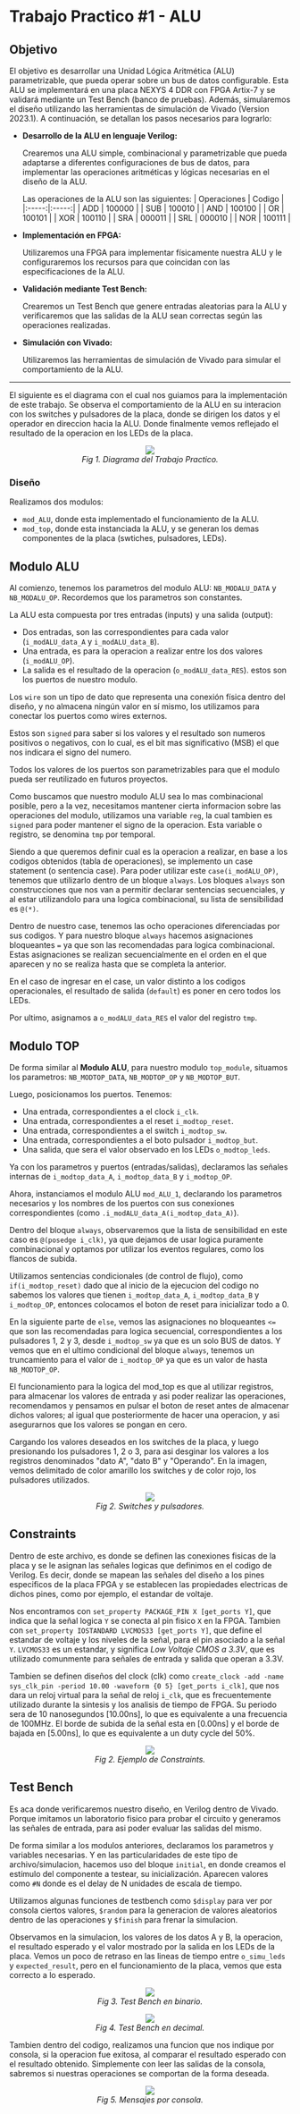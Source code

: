 # Trabajo Practico #1 - ALU 

## Objetivo

El objetivo es desarrollar una Unidad Lógica Aritmética (ALU) parametrizable, que pueda operar sobre un bus de datos configurable. Esta ALU se implementará en una placa NEXYS 4 DDR con FPGA Artix-7 y se validará mediante un Test Bench (banco de pruebas). Además, simularemos el diseño utilizando las herramientas de simulación de Vivado (Version 2023.1).
A continuación, se detallan los pasos necesarios para lograrlo:

- **Desarrollo de la ALU en lenguaje Verilog:**
  
    Crearemos una ALU simple, combinacional y parametrizable que pueda adaptarse a diferentes configuraciones de bus de datos, para implementar las operaciones aritméticas y lógicas necesarias en el diseño de la ALU.

    Las operaciones de la ALU son las siguientes:
    | Operaciones | Codigo |
    |:-----:|:-----:|
    | ADD | 100000 |
    | SUB | 100010 |
    | AND | 100100 |
    | OR | 100101 |
    | XOR | 100110 |
    | SRA | 000011 |
    | SRL | 000010 |
    | NOR | 100111 |

- **Implementación en FPGA:**
  
    Utilizaremos una FPGA para implementar físicamente nuestra ALU y le configuraremos los recursos para que coincidan con las especificaciones de la ALU.

- **Validación mediante Test Bench:**
  
    Crearemos un Test Bench que genere entradas aleatorias para la ALU y verificaremos que las salidas de la ALU sean correctas según las operaciones realizadas.

- **Simulación con Vivado:**
  
    Utilizaremos las herramientas de simulación de Vivado para simular el comportamiento de la ALU.

---

El siguiente es el diagrama con el cual nos guiamos para la implementación de este trabajo. Se observa el comportamiento de la ALU en su interacion con los switches y pulsadores de la placa, donde se dirigen los datos y el operador en direccion hacia la ALU. Donde finalmente vemos reflejado el resultado de la operacion en los LEDs de la placa.

<p align="center">
    <img src="./imgs/TP1-ALU-diagrama.jpg"><br>
    <em>Fig 1. Diagrama del Trabajo Practico.</em>
</p>


### Diseño

Realizamos dos modulos:
- `mod_ALU`, donde esta implementado el funcionamiento de la ALU.
- `mod_top`, donde esta instanciada la ALU, y se generan los demas componentes de la placa (swtiches, pulsadores, LEDs).


## Modulo ALU

Al comienzo, tenemos los parametros del modulo ALU: `NB_MODALU_DATA` y `NB_MODALU_OP`. Recordemos que los parametros son constantes.


La ALU esta compuesta por tres entradas (inputs) y una salida (output): 
  - Dos entradas, son las correspondientes para cada valor (`i_modALU_data_A` y `i_modALU_data_B`).
  - Una entrada, es para la operacion a realizar entre los dos valores (`i_modALU_OP`). 
  - La salida es el resultado de la operacion (`o_modALU_data_RES`).
estos son los puertos de nuestro modulo.


Los `wire` son un tipo de dato que representa una conexión física dentro del diseño, y no almacena ningún valor en sí mismo, los utilizamos para conectar los puertos como wires externos.


Estos son `signed` para saber si los valores y el resultado son numeros positivos o negativos, con lo cual, es el bit mas significativo (MSB) el que nos indicara el signo del numero.


Todos los valores de los puertos son parametrizables para que el modulo pueda ser reutilizado en futuros proyectos.


Como buscamos que nuestro modulo ALU sea lo mas combinacional posible, pero a la vez, necesitamos mantener cierta informacion sobre las operaciones del modulo, utilizamos una variable `reg`, la cual tambien es `signed` para poder mantener el signo de la operacion. Esta variable o registro, se denomina `tmp` por temporal.


Siendo a que queremos definir cual es la operacion a realizar, en base a los codigos obtenidos (tabla de operaciones), se implemento un case statement (o sentencia case). Para poder utilizar este `case(i_modALU_OP)`, tenemos que utilizarlo dentro de un bloque `always`. Los bloques `always` son construcciones que nos van a permitir declarar sentencias secuenciales, y al estar utilizandolo para una logica combinacional, su lista de sensibilidad es `@(*)`.


Dentro de nuestro case, tenemos las ocho operaciones diferenciadas por sus codigos. Y para nuestro bloque `always` hacemos asignaciones bloqueantes `=` ya que son las recomendadas para logica combinacional. Estas asignaciones se realizan secuencialmente en el orden en el que aparecen y no se realiza hasta que se completa la anterior.

En el caso de ingresar en el case, un valor distinto a los codigos operacionales, el resultado de salida (`default`) es poner en cero todos los LEDs.

Por ultimo, asignamos a `o_modALU_data_RES` el valor del registro `tmp`.

## Modulo TOP

De forma similar al **Modulo ALU**, para nuestro modulo `top_module`, situamos los parametros: `NB_MODTOP_DATA`, `NB_MODTOP_OP` y `NB_MODTOP_BUT`.

Luego, posicionamos los puertos. Tenemos:
- Una entrada, correspondientes a el clock `i_clk`.
- Una entrada, correspondientes a el reset `i_modtop_reset`.
- Una entrada, correspondientes a el switch `i_modtop_sw`.
- Una entrada, correspondientes a el boto pulsador `i_modtop_but`.
- Una salida, que sera el valor observado en los LEDs `o_modtop_leds`.


Ya con los parametros y puertos (entradas/salidas), declaramos las señales internas de `i_modtop_data_A`, `i_modtop_data_B` y `i_modtop_OP`.

Ahora, instanciamos el modulo ALU `mod_ALU_1`, declarando los parametros necesarios y los nombres de los puertos con sus conexiones correspondientes (como `.i_modALU_data_A(i_modtop_data_A)`).


Dentro del bloque `always`, observaremos que la lista de sensibilidad en este caso es `@(posedge i_clk)`, ya que dejamos de usar logica puramente combinacional y optamos por utilizar los eventos regulares, como los flancos de subida.

Utilizamos sentencias condicionales (de control de flujo), como `if(i_modtop_reset)` dado que al inicio de la ejecucion del codigo no sabemos los valores que tienen `i_modtop_data_A`, `i_modtop_data_B` y `i_modtop_OP`, entonces colocamos el boton de reset para inicializar todo a 0.

En la siguiente parte de `else`, vemos las asignaciones no bloqueantes `<=` que son las recomendadas para logica secuencial, correspondientes a los pulsadores 1, 2 y 3, desde `i_modtop_sw` ya que es un solo BUS de datos. Y vemos que en el ultimo condicional del bloque `always`, tenemos un truncamiento para el valor de `i_modtop_OP` ya que es un valor de hasta `NB_MODTOP_OP`.

El funcionamiento para la logica del mod_top es que al utilizar registros, para almacenar los valores de entrada y asi poder realizar las operaciones, recomendamos y pensamos en pulsar el boton de reset antes de almacenar dichos valores; al igual que posteriormente de hacer una operacion, y asi asegurarnos que los valores se pongan en cero.

Cargando los valores deseados en los switches de la placa, y luego presionando los pulsadores 1, 2 o 3, para asi desginar los valores a los registros denominados "dato A", "dato B" y "Operando".
En la imagen, vemos delimitado de color amarillo los switches y de color rojo, los pulsadores utilizados.

<p align="center">
    <img src="./imgs/TP1-switches-pulsadores.png"><br>
    <em>Fig 2. Switches y pulsadores.</em>
</p>


## Constraints

Dentro de este archivo, es donde se definen las conexiones fisicas de la placa y se le asignan las señales logicas que definimos en el codigo de Verilog. Es decir, donde se mapean las señales del diseño a los pines especificos de la placa FPGA y se establecen las propiedades electricas de dichos pines, como por ejemplo, el estandar de voltaje.

Nos encontramos con `set_property PACKAGE_PIN X [get_ports Y]`, que indica que la señal logica `Y` se conecta al pin fisico `X` en la FPGA. Tambien con `set_property IOSTANDARD LVCMOS33 [get_ports Y]`, que define el estandar de voltaje y los niveles de la señal, para el pin asociado a la señal `Y`. `LVCMOS33` es un estandar, y significa _Low Voltaje CMOS a 3.3V_, que es utilizado comunmente para señales de entrada y salida que operan a 3.3V. 

Tambien se definen diseños del clock (clk) como `create_clock -add -name sys_clk_pin -period 10.00 -waveform {0 5} [get_ports i_clk]`, que nos dara un reloj virtual para la señal de reloj `i_clk`, que es frecuentemente utilizado durante la sintesis y los analisis de tiempo de FPGA. Su periodo sera de 10 nanosegundos [10.00ns], lo que es equivalente a una frecuencia de 100MHz. El borde de subida de la señal esta en [0.00ns] y el borde de bajada en [5.00ns], lo que es equivalente a un duty cycle del 50%. 

<p align="center">
    <img src="./imgs/TP1-constraints.JPG"><br>
    <em>Fig 2. Ejemplo de Constraints.</em>
</p>


## Test Bench

Es aca donde verificaremos nuestro diseño, en Verilog dentro de Vivado. Porque imitamos un laboratorio fisico para probar el circuito y generamos las señales de entrada, para asi poder evaluar las salidas del mismo. 

De forma similar a los modulos anteriores, declaramos los parametros y variables necesarias. Y en las particularidades de este tipo de archivo/simulacion, hacemos uso del bloque `initial`, en donde creamos el estímulo del componente a testear, su inicialización. Aparecen valores como `#N` donde es el delay de N unidades de escala de tiempo.

Utilizamos algunas funciones de testbench como `$display` para ver por consola ciertos valores, `$random` para la generacion de valores aleatorios dentro de las operaciones y `$finish` para frenar la simulacion. 

Observamos en la simulacion, los valores de los datos A y B, la operacion, el resultado esperado y el valor mostrado por la salida en los LEDs de la placa. Vemos un poco de retraso en las lineas de tiempo entre `o_simu_leds` y `expected_result`, pero en el funcionamiento de la placa, vemos que esta correcto a lo esperado.
<p align="center">
    <img src="./imgs/TP1-testebench-binario.JPG"><br>
    <em>Fig 3. Test Bench en binario.</em>
</p>

<p align="center">
    <img src="./imgs/TP1-testbench.JPG"><br>
    <em>Fig 4. Test Bench en decimal.</em>
</p>

Tambien dentro del codigo, realizamos una funcion que nos indique por consola, si la operacion fue exitosa, al comparar el resultado esperado con el resultado obtenido. Simplemente con leer las salidas de la consola, sabremos si nuestras operaciones se comportan de la forma deseada.

<p align="center">
    <img src="./imgs/TP1-testbench-messages.JPG"><br>
    <em>Fig 5. Mensajes por consola.</em>
</p>

